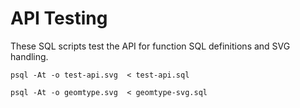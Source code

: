 # API Testing

These SQL scripts test the API for function SQL definitions
and SVG handling.

```
psql -At -o test-api.svg  < test-api.sql
```

```
psql -At -o geomtype.svg  < geomtype-svg.sql
```